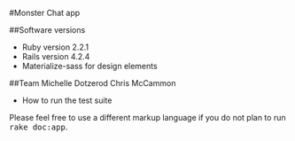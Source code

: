 #Monster Chat app

##Software versions
- Ruby version 2.2.1
- Rails version 4.2.4
- Materialize-sass for design elements

##Team
Michelle Dotzerod
Chris McCammon

* How to run the test suite

Please feel free to use a different markup language if you do not plan to run
<tt>rake doc:app</tt>.
